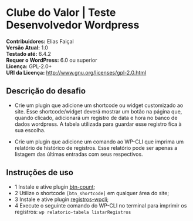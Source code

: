 # Clube do Valor | Teste Desenvolvedor Wordpress

**Contribuidores:** Elias Faiçal  
**Versão Atual:** 1.0  
**Testado até:** 6.4.2  
**Requer o WordPress:** 6.0 ou superior  
**Licença:** GPL-2.0+  
**URI da Licença:** http://www.gnu.org/licenses/gpl-2.0.html

## Descrição do desafio

- Crie um plugin que adicione um shortcode ou widget customizado ao site. Esse shortcode/widget deverá mostrar um botão na página que, quando clicado, adicionará um registro de data e hora no banco de dados wordpress. A tabela utilizada para guardar esse registro fica à sua escolha.

- Crie um plugin que adicione um comando ao WP-CLI que imprima um relatório de histórico de registros. Esse relatório pode ser apenas a listagem das últimas entradas com seus respectivos.

## Instruções de uso

- 1 Instale e ative plugin [btn-count](https://github.com/eliasfaical/plugins-wp-teste/tree/main/btn-count);
- 2 Utilize o shortcode `[btn_shortcode]` em qualquer área do site;
- 3 Instale e ative plugin [registros-wpcli](https://github.com/eliasfaical/plugins-wp-teste/tree/main/registros-wpcli);
- 4 Execute o seguinte comando do WP-CLI no terminal para imprimir os registros: `wp relatorio-tabela listarRegistros`
